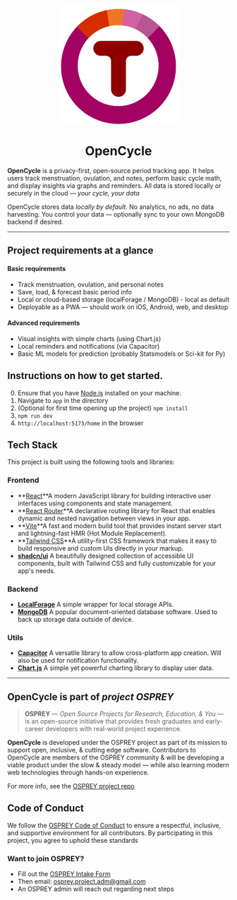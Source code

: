<div align="center">

<a href="https://github.com/almsam/Open-Cycle">
  <img src="logo/logo.png" alt="Logo" width="270" height="270">
</a>

<h1 align="center">OpenCycle</h1>

</div>

**OpenCycle** is a privacy-first, open-source period tracking app. It helps users track menstruation, ovulation, and notes, perform basic cycle math, and display insights via graphs and reminders. All data is stored locally or securely in the cloud — *your cycle, your data*

OpenCycle stores data *locally by default*. No analytics, no ads, no data harvesting. You control your data — optionally sync to your own MongoDB backend if desired.

---

## Project requirements at a glance

#### Basic requirements

- Track menstruation, ovulation, and personal notes
- Save, load, & forecast basic period info
- Local or cloud-based storage (localForage / MongoDB) - local as default
- Deployable as a PWA — should work on iOS, Android, web, and desktop

#### Advanced requirements

- Visual insights with simple charts (using Chart.js)
- Local reminders and notifications (via Capacitor)
- Basic ML models for prediction (probably Statsmodels or Sci-kit for Py)

## Instructions on how to get started.

0. Ensure that you have [Node.js](https://nodejs.org/en/download/current) installed on your machine.
1. Navigate to ``app`` in the directory
2. (Optional for first time opening up the project) ``npm install``
3. ``npm run dev``
4. ``http://localhost:5173/home`` in the browser

## Tech Stack

This project is built using the following tools and libraries:

### Frontend

- **[React](https://react.dev/)**A modern JavaScript library for building interactive user interfaces using components and state management.
- **[React Router](https://reactrouter.com/)**A declarative routing library for React that enables dynamic and nested navigation between views in your app.
- **[Vite](https://vite.dev/)**A fast and modern build tool that provides instant server start and lightning-fast HMR (Hot Module Replacement).
- **[Tailwind CSS](https://tailwindcss.com/)**A utility-first CSS framework that makes it easy to build responsive and custom UIs directly in your markup.
- **[shadcn/ui](https://ui.shadcn.com/)**
  A beautifully designed collection of accessible UI components, built with Tailwind CSS and fully customizable for your app's needs.

### Backend

- **[LocalForage](https://github.com/localForage/localForage)**
  A simple wrapper for local storage APIs.
- **[MongoDB](https://www.mongodb.com/)**
  A popular document-oriented database software. Used to back up storage data outside of device.

### Utils

- **[Capacitor](https://capacitorjs.com/)**
  A versatile library to allow cross-platform app creation. Will also be used for notification functionality.
- **[Chart.js](https://www.chartjs.org/)**
  A simple yet powerful charting library to display user data.

---

## OpenCycle is part of ***project OSPREY***

> **OSPREY** — *Open Source Projects for Research, Education, & You* — is an open-source initiative that provides fresh graduates and early-career developers with real-world project experience.

**OpenCycle** is developed under the OSPREY project as part of its mission to support open, inclusive, & cutting edge software. Contributors to OpenCycle are members of the OSPREY community & will be developing a viable product under the slow & steady model — while also learning modern web technologies through hands-on experience.

For more info, see the [OSPREY project repo](https://github.com/almsam/OSPREY)

## Code of Conduct

We follow the [OSPREY Code of Conduct](https://github.com/almsam/OSPREY/tree/main?tab=coc-ov-file) to ensure a respectful, inclusive, and supportive environment for all contributors. By participating in this project, you agree to uphold these standards

### Want to join OSPREY?

- Fill out the [OSPREY Intake Form](https://forms.gle/7pdDQtkV4XDXB1TE9)
- Then email: [osprey.project.adm@gmail.com](sprey.project.adm@gmail.com)
- An OSPREY admin will reach out regarding next steps
